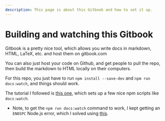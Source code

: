 ```yaml
---
description: This page is about this Gitbook and how to set it up.
---
```


# Building and watching this Gitbook

Gitbook is a pretty nice tool, which allows you write docs in markdown, HTML, LaTeX, etc. and host them on gitbook.com

You can also just host your code on Github, and get people to pull the repo, then build the markdown to HTML locally on their computers.

For this repo, you just have to run `npm install --save-dev` and `npm run docs:watch`, and things should work.

The tutorial I followed is [this one](https://medium.com/@gpbl/how-to-use-gitbook-to-publish-docs-for-your-open-source-npm-packages-465dd8d5bfba), which sets up a few nice npm scripts like `docs:watch`.

* Note, to get the `npm run docs:watch` command to work, I kept getting an `ENOSPC` Node.js error, which I solved using [this](https://github.com/facebook/jest/issues/3254#issuecomment-297869853).

